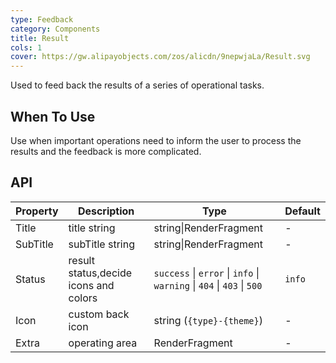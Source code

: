 ```yaml
---
type: Feedback
category: Components
title: Result
cols: 1
cover: https://gw.alipayobjects.com/zos/alicdn/9nepwjaLa/Result.svg
---
```


Used to feed back the results of a series of operational tasks.

## When To Use

Use when important operations need to inform the user to process the results and the feedback is more complicated.

## API

| Property | Description | Type | Default |
| --- | --- | --- | --- |
| Title | title string | string\|RenderFragment | - |
| SubTitle | subTitle string | string\|RenderFragment | - |
| Status | result status,decide icons and colors | `success` \| `error` \| `info` \| `warning` \| `404` \| `403` \| `500` | `info` |
| Icon | custom back icon | string (`{type}-{theme}`) | - |
| Extra | operating area | RenderFragment | - |
